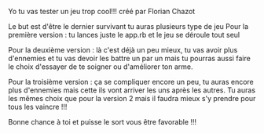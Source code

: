 Yo tu vas tester un jeu trop cool!!! créé par Florian Chazot

Le but est d'être le dernier survivant tu auras plusieurs type de jeu
Pour la première version :
  tu lances juste le app.rb et le jeu se déroule tout seul

Pour la deuxième version :
  là c'est déjà un peu mieux, tu vas avoir plus d'ennemies et tu vas devoir les
battre un par un mais tu pourras aussi faire le choix d'essayer de te soigner ou
d'améliorer ton arme.

Pour la troisième version :
  ça se compliquer encore un peu, tu auras encore plus d'ennemies mais cette
ils vont arriver les uns après les autres. Tu auras les mêmes choix que pour la
version 2 mais il faudra mieux s'y prendre pour tous les vaincre !!!

Bonne chance à toi et puisse le sort vous être favorable !!!
